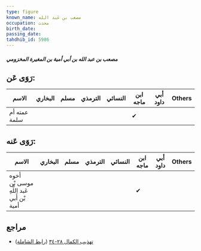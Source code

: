 ```yaml
---
type: figure
known_name: مصعب بن عَبد الله
occupation: محدث
birth_date:
passing_date:
tahdhib_id: 5986
---
```

##### مصعب بن عبد الله بن أبي أمية بن المغيرة المخزومي

## رَوَى عَن:
| الاسم        | البخاري | مسلم | الترمذي | النسائي | ابن ماجه | أبي داود | Others |
| ------------ | ------- | ---- | ------- | ------- | -------- | -------- | ------ |
| عمته أم سلمة |         |      |         |         | ✔        |          |        |
## رَوَى عَنه:
| الاسم                                    | البخاري | مسلم | الترمذي | النسائي | ابن ماجه | أبي داود | Others |
| ---------------------------------------- | ------- | ---- | ------- | ------- | -------- | -------- | ------ |
| أخوه موسى بْن عَبد اللَّهِ بْن أَبي أمية |         |      |         |         | ✔        |          |        |
## مراجع
- [تهذيب الكمال ٢٨-٣٤](obsidian://open?vault=Tahdhib-al-Kamal&file=Figures/٥٩٨٦-مصعب%20بن%20عبد%20الله%20بن%20أبي%20أمية%20بن%20المغيرة%20المخزومي) ([رابط الشاملة](https://shamela.ws/book/3722/15009))